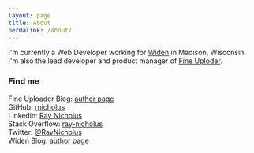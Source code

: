 ```yaml
---
layout: page
title: About
permalink: /about/
---
```


I'm currently a Web Developer working for [Widen](http://widen.com) in Madison, Wisconsin.
I'm also the lead developer and product manager of [Fine Uploder](http://fineuploader.com/).

### Find me
Fine Uploader Blog: [author page](http://blog.fineuploader.com/author/rnicholus/)  
GitHub: [rnicholus](https://github.com/rnicholus)  
Linkedin: [Ray Nicholus](http://www.linkedin.com/pub/ray-nicholus/90/5b5/8b3/)  
Stack Overflow: [ray-nicholus](http://stackoverflow.com/users/486979/ray-nicholus)  
Twitter: [@RayNicholus](https://twitter.com/RayNicholus)  
Widen Blog: [author page](http://www.widen.com/blog/ray-nicholus)  
